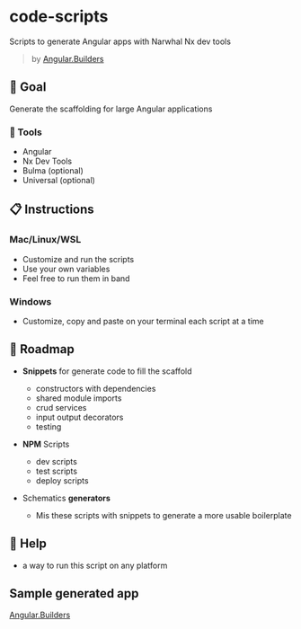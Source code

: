 # code-scripts

Scripts to generate Angular apps with Narwhal Nx dev tools

> by [Angular.Builders](https://www.angular.builders)

## 🎯 Goal

Generate the scaffolding for large Angular applications

### 🧰 Tools

- Angular
- Nx Dev Tools
- Bulma (optional)
- Universal (optional)

## 📋 Instructions

### Mac/Linux/WSL

- Customize and run the scripts
- Use your own variables
- Feel free to run them in band

### Windows

- Customize, copy and paste on your terminal each script at a time

## 🧭 Roadmap

- **Snippets** for generate code to fill the scaffold

  - constructors with dependencies
  - shared module imports
  - crud services
  - input output decorators
  - testing

- **NPM** Scripts

  - dev scripts
  - test scripts
  - deploy scripts

- Schematics **generators**

  - Mis these scripts with snippets to generate a more usable boilerplate

## 🦺 Help

- a way to run this script on any platform

## Sample generated app

[Angular.Builders](https://github.com/angularbuilders/angularbuilders)
